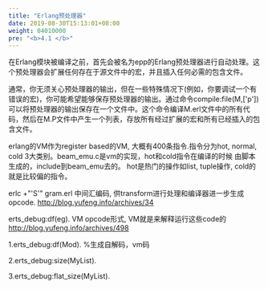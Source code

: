 ```yaml
---
title: "Erlang预处理器"
date: 2019-08-30T15:13:01+08:00
weight: 04010000
pre: "<b>4.1 </b>"
---
```

在Erlang模块被编译之前，首先会被名为epp的Erlang预处理器进行自动处理。这个预处理器会扩展任何存在于源文件中的宏，并且插入任何必需的包含文件。

通常，你无须关心预处理器的输出，但在一些特殊情况下(例如，你要调试一个有错误的宏)，你可能希望能够保存预处理器的输出。通过命令compile:file(M,['p'])可以将预处理器的输出保存在一个文件中。这个命令编译M.erl文件中的所有代码，然后在M.P文件中产生一个列表，存放所有经过扩展的宏和所有已经插入的包含文件。

erlang的VM作为register based的VM, 大概有400条指令.指令分为hot, normal, cold 3大类别。beam_emu.c是vm的实现，hot和cold指令在编译的时候 由脚本生成的，include到beam_emu去的。 hot是热门的操作如list, tuple操作, cold的就是比较偏的指令。

erlc +"'S'" gram.erl
中间汇编码, 供transform进行处理和编译器进一步生成opcode.
 <http://blog.yufeng.info/archives/34>

erts_debug:df(eg).
VM opcode形式, VM就是来解释运行这些code的
<http://blog.yufeng.info/archives/498>

1.erts_debug:df(Mod). %生成自解码，vm码

2.erts_debug:size(MyList).

3.erts_debug:flat_size(MyList).
